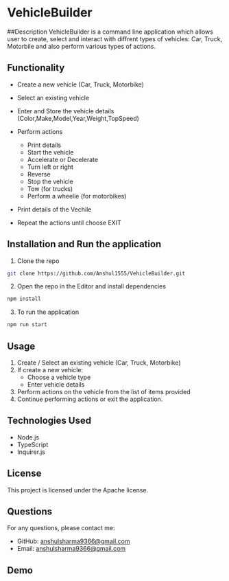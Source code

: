# VehicleBuilder

##Description
VehicleBuilder is a command line application which allows user to create, select and interact with diffrent types of vehicles: Car, Truck, Motorbile and also perform various types of actions.

## Functionality

- Create a new vehicle (Car, Truck, Motorbike)
- Select an existing vehicle
- Enter and Store the vehicle details (Color,Make,Model,Year,Weight,TopSpeed)
- Perform actions

  - Print details
  - Start the vehicle
  - Accelerate or Decelerate
  - Turn left or right
  - Reverse
  - Stop the vehicle
  - Tow (for trucks)
  - Perform a wheelie (for motorbikes)

- Print details of the Vechile
- Repeat the actions until choose EXIT

## Installation and Run the application

1. Clone the repo

```bash
git clone https://github.com/Anshul1555/VehicleBuilder.git
```

2. Open the repo in the Editor and install dependencies

```bash
npm install
```

3. To run the application

```bash
npm run start
```

## Usage

1. Create / Select an existing vehicle (Car, Truck, Motorbike)
2. If create a new vehicle:
   - Choose a vehicle type
   - Enter vehicle details
3. Perform actions on the vehicle from the list of items provided
4. Continue performing actions or exit the application.

## Technologies Used

- Node.js
- TypeScript
- Inquirer.js

## License

This project is licensed under the Apache license.

## Questions

For any questions, please contact me:

- GitHub: [anshulsharma9366@gmail.com](https://github.com/anshulsharma9366@gmail.com)
- Email: [anshulsharma9366@gmail.com](mailto:anshulsharma9366@gmail.com)

## Demo
